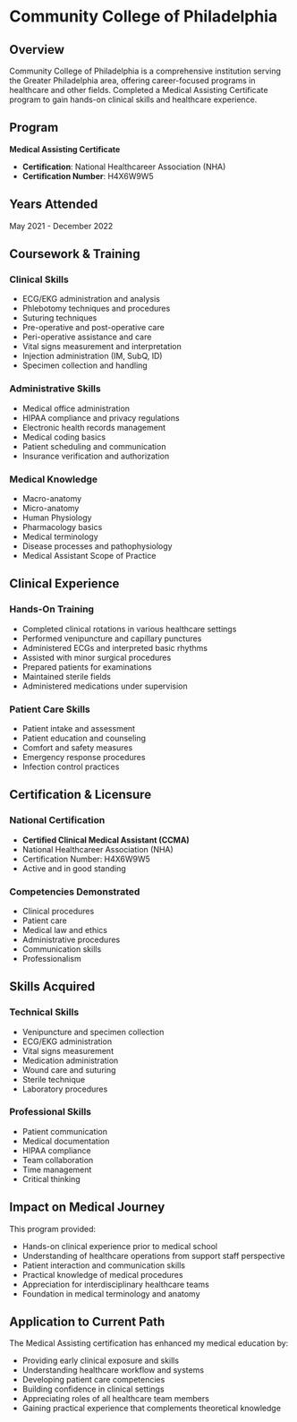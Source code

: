 # Community College of Philadelphia

## Overview

Community College of Philadelphia is a comprehensive institution serving the Greater Philadelphia area, offering career-focused programs in healthcare and other fields. Completed a Medical Assisting Certificate program to gain hands-on clinical skills and healthcare experience.

## Program

**Medical Assisting Certificate**
- **Certification**: National Healthcareer Association (NHA)
- **Certification Number**: H4X6W9W5

## Years Attended

May 2021 - December 2022

## Coursework & Training

### Clinical Skills
- ECG/EKG administration and analysis
- Phlebotomy techniques and procedures
- Suturing techniques
- Pre-operative and post-operative care
- Peri-operative assistance and care
- Vital signs measurement and interpretation
- Injection administration (IM, SubQ, ID)
- Specimen collection and handling

### Administrative Skills
- Medical office administration
- HIPAA compliance and privacy regulations
- Electronic health records management
- Medical coding basics
- Patient scheduling and communication
- Insurance verification and authorization

### Medical Knowledge
- Macro-anatomy
- Micro-anatomy
- Human Physiology
- Pharmacology basics
- Medical terminology
- Disease processes and pathophysiology
- Medical Assistant Scope of Practice

## Clinical Experience

### Hands-On Training
- Completed clinical rotations in various healthcare settings
- Performed venipuncture and capillary punctures
- Administered ECGs and interpreted basic rhythms
- Assisted with minor surgical procedures
- Prepared patients for examinations
- Maintained sterile fields
- Administered medications under supervision

### Patient Care Skills
- Patient intake and assessment
- Patient education and counseling
- Comfort and safety measures
- Emergency response procedures
- Infection control practices

## Certification & Licensure

### National Certification
- **Certified Clinical Medical Assistant (CCMA)**
- National Healthcareer Association (NHA)
- Certification Number: H4X6W9W5
- Active and in good standing

### Competencies Demonstrated
- Clinical procedures
- Patient care
- Medical law and ethics
- Administrative procedures
- Communication skills
- Professionalism

## Skills Acquired

### Technical Skills
- Venipuncture and specimen collection
- ECG/EKG administration
- Vital signs measurement
- Medication administration
- Wound care and suturing
- Sterile technique
- Laboratory procedures

### Professional Skills
- Patient communication
- Medical documentation
- HIPAA compliance
- Team collaboration
- Time management
- Critical thinking

## Impact on Medical Journey

This program provided:
- Hands-on clinical experience prior to medical school
- Understanding of healthcare operations from support staff perspective
- Patient interaction and communication skills
- Practical knowledge of medical procedures
- Appreciation for interdisciplinary healthcare teams
- Foundation in medical terminology and anatomy

## Application to Current Path

The Medical Assisting certification has enhanced my medical education by:
- Providing early clinical exposure and skills
- Understanding healthcare workflow and systems
- Developing patient care competencies
- Building confidence in clinical settings
- Appreciating roles of all healthcare team members
- Gaining practical experience that complements theoretical knowledge